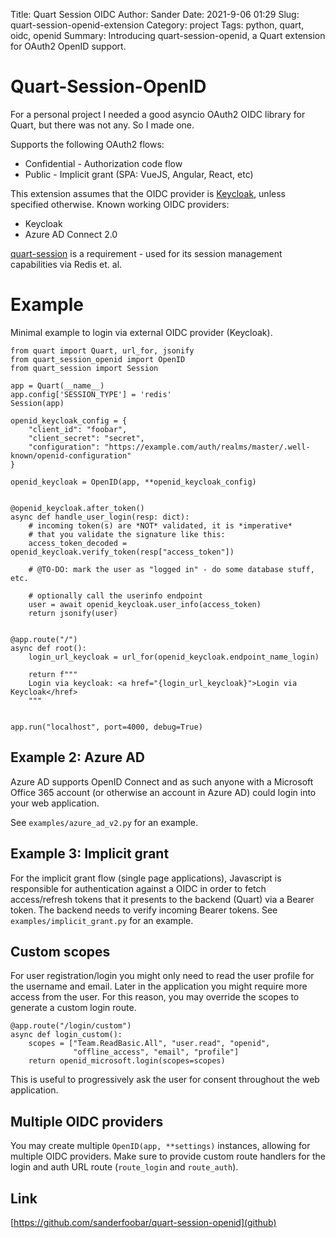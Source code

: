 Title: Quart Session OIDC
Author: Sander
Date: 2021-9-06 01:29
Slug: quart-session-openid-extension
Category: project
Tags: python, quart, oidc, openid
Summary: Introducing quart-session-openid, a Quart extension for OAuth2 OpenID support.

# Quart-Session-OpenID

For a personal project I needed a good asyncio OAuth2 OIDC library for Quart, but there was not any. So I made one.

Supports the following OAuth2 flows:

- Confidential - Authorization code flow
- Public - Implicit grant (SPA: VueJS, Angular, React, etc)

This extension assumes that the OIDC provider is [Keycloak](https://www.keycloak.org/),
unless specified otherwise. Known working OIDC providers:

- Keycloak
- Azure AD Connect 2.0

[quart-session](https://github.com/sferdi0/quart-session) is a requirement - used for its session management capabilities via Redis et. al.

# Example

Minimal example to login via external OIDC provider (Keycloak).

```python3
from quart import Quart, url_for, jsonify
from quart_session_openid import OpenID
from quart_session import Session

app = Quart(__name__)
app.config['SESSION_TYPE'] = 'redis'
Session(app)

openid_keycloak_config = {
    "client_id": "foobar",
    "client_secret": "secret",
    "configuration": "https://example.com/auth/realms/master/.well-known/openid-configuration"
}

openid_keycloak = OpenID(app, **openid_keycloak_config)


@openid_keycloak.after_token()
async def handle_user_login(resp: dict):
    # incoming token(s) are *NOT* validated, it is *imperative*
    # that you validate the signature like this:
    access_token_decoded = openid_keycloak.verify_token(resp["access_token"])

    # @TO-DO: mark the user as "logged in" - do some database stuff, etc.

    # optionally call the userinfo endpoint
    user = await openid_keycloak.user_info(access_token)
    return jsonify(user)


@app.route("/")
async def root():
    login_url_keycloak = url_for(openid_keycloak.endpoint_name_login)

    return f"""
    Login via keycloak: <a href="{login_url_keycloak}">Login via Keycloak</href>
    """


app.run("localhost", port=4000, debug=True)
```

## Example 2: Azure AD

Azure AD supports OpenID Connect and as such anyone with a Microsoft
Office 365 account (or otherwise an account in Azure AD) could login into
your web application.

See `examples/azure_ad_v2.py` for an example.

## Example 3: Implicit grant

For the implicit grant flow (single page applications), Javascript is responsible
for authentication against a OIDC in order to fetch access/refresh tokens
that it presents to the backend (Quart) via a Bearer token. The backend needs to
verify incoming Bearer tokens. See `examples/implicit_grant.py` for an example.

## Custom scopes

For user registration/login you might only need to
read the user profile for the username and email. Later in the
application you might require more access from the user. For this
reason, you may override the scopes to generate a custom login route.

```python3
@app.route("/login/custom")
async def login_custom():
    scopes = ["Team.ReadBasic.All", "user.read", "openid",
              "offline_access", "email", "profile"]
    return openid_microsoft.login(scopes=scopes)
```

This is useful to progressively ask the user for consent throughout the web application.

## Multiple OIDC providers

You may create multiple `OpenID(app, **settings)` instances, allowing for
multiple OIDC providers. Make sure to provide custom route handlers
for the login and auth URL route (`route_login` and `route_auth`).

## Link

[https://github.com/sanderfoobar/quart-session-openid](github)